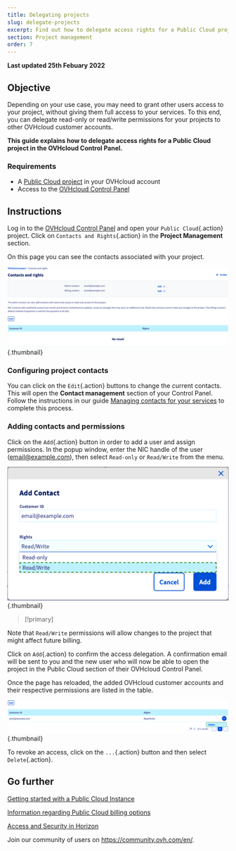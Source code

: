 ```yaml
---
title: Delegating projects
slug: delegate-projects
excerpt: Find out how to delegate access rights for a Public Cloud project to other OVHcloud accounts
section: Project management
order: 7
---
```


**Last updated 25th Febuary 2022**
 
## Objective

Depending on your use case, you may need to grant other users access to your project, without giving them full access to your services. 
To this end, you can delegate read-only or read/write permissions for your projects to other OVHcloud customer accounts.

**This guide explains how to delegate access rights for a Public Cloud project in the OVHcloud Control Panel.**

### Requirements

- A [Public Cloud project](https://www.ovhcloud.com/en/public-cloud/) in your OVHcloud account
- Access to the [OVHcloud Control Panel](https://ca.ovh.com/auth/?action=gotomanager&from=https://www.ovh.com/world/&ovhSubsidiary=we)

## Instructions

Log in to the [OVHcloud Control Panel](https://ca.ovh.com/auth/?action=gotomanager&from=https://www.ovh.com/world/&ovhSubsidiary=we) and open your `Public Cloud`{.action} project. Click on `Contacts and Rights`{.action} in the **Project Management** section.

On this page you can see the contacts associated with your project.

![public-cloud-delegate-projects](images/delegatingproject_ca01.png){.thumbnail}

### Configuring project contacts

You can click on the `Edit`{.action} buttons to change the current contacts. This will open the **Contact management** section of your Control Panel. Follow the instructions in our guide [Managing contacts for your services](https://docs.ovh.com/us/en/customer/managing-contacts/) to complete this process.

### Adding contacts and permissions

Click on the `Add`{.action} button in order to add a user and assign permissions. In the popup window, enter the NIC handle of the user (email@example.com), then select `Read-only` or `Read/Write` from the menu.

![public-cloud-delegate-projects](images/delegatingproject_ca02.png){.thumbnail}

> [!primary]
>
Note that `Read/Write` permissions will allow changes to the project that might affect future billing.
>
 
Click on `Add`{.action} to confirm the access delegation. A confirmation email will be sent to you and the new user who will now be able to open the project in the Public Cloud section of their OVHcloud Control Panel.

Once the page has reloaded, the added OVHcloud customer accounts and their respective permissions are listed in the table.

![public-cloud-delegate-projects](images/delegatingproject_ca03.png){.thumbnail}

To revoke an access, click on the `...`{.action} button and then select `Delete`{.action}.


## Go further

[Getting started with a Public Cloud Instance](https://docs.ovh.com/us/en/public-cloud/public-cloud-first-steps/)

[Information regarding Public Cloud billing options](https://docs.ovh.com/us/en/public-cloud/information-on-cloud-billing-options/)

[Access and Security in Horizon](https://docs.ovh.com/us/en/public-cloud/access_and_security_in_horizon/)

Join our community of users on <https://community.ovh.com/en/>.